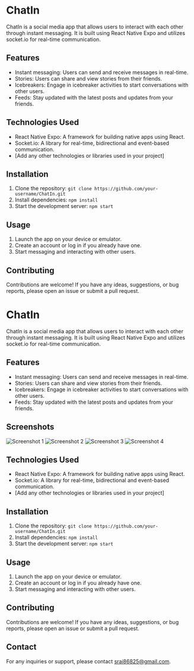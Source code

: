 # ChatIn

ChatIn is a social media app that allows users to interact with each other through instant messaging. It is built using React Native Expo and utilizes socket.io for real-time communication.

## Features

- Instant messaging: Users can send and receive messages in real-time.
- Stories: Users can share and view stories from their friends.
- Icebreakers: Engage in icebreaker activities to start conversations with other users.
- Feeds: Stay updated with the latest posts and updates from your friends.

## Technologies Used

- React Native Expo: A framework for building native apps using React.
- Socket.io: A library for real-time, bidirectional and event-based communication.
- [Add any other technologies or libraries used in your project]

## Installation

1. Clone the repository: `git clone https://github.com/your-username/ChatIn.git`
2. Install dependencies: `npm install`
3. Start the development server: `npm start`

## Usage

1. Launch the app on your device or emulator.
2. Create an account or log in if you already have one.
3. Start messaging and interacting with other users.

## Contributing

Contributions are welcome! If you have any ideas, suggestions, or bug reports, please open an issue or submit a pull request.
# ChatIn

ChatIn is a social media app that allows users to interact with each other through instant messaging. It is built using React Native Expo and utilizes socket.io for real-time communication.

## Features

- Instant messaging: Users can send and receive messages in real-time.
- Stories: Users can share and view stories from their friends.
- Icebreakers: Engage in icebreaker activities to start conversations with other users.
- Feeds: Stay updated with the latest posts and updates from your friends.

## Screenshots

![Screenshot 1](assets/screenshots/1.jpg)
![Screenshot 2](assets/screenshots/2.jpg)
![Screenshot 3](assets/screenshots/3.jpg)
![Screenshot 4](assets/screenshots/4.jpg)

## Technologies Used

- React Native Expo: A framework for building native apps using React.
- Socket.io: A library for real-time, bidirectional and event-based communication.
- [Add any other technologies or libraries used in your project]

## Installation

1. Clone the repository: `git clone https://github.com/your-username/ChatIn.git`
2. Install dependencies: `npm install`
3. Start the development server: `npm start`

## Usage

1. Launch the app on your device or emulator.
2. Create an account or log in if you already have one.
3. Start messaging and interacting with other users.

## Contributing

Contributions are welcome! If you have any ideas, suggestions, or bug reports, please open an issue or submit a pull request.


## Contact

For any inquiries or support, please contact srai86825@gmail.com.

